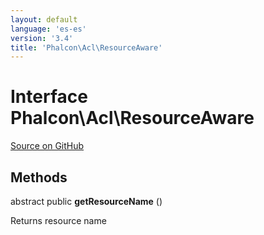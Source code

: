```yaml
---
layout: default
language: 'es-es'
version: '3.4'
title: 'Phalcon\Acl\ResourceAware'
---
```

# Interface **Phalcon\Acl\ResourceAware**

<a href="https://github.com/phalcon/cphalcon/tree/v3.4.0/phalcon/acl/resourceaware.zep" class="btn btn-default btn-sm">Source on GitHub</a>

## Methods
abstract public  **getResourceName** ()

Returns resource name
